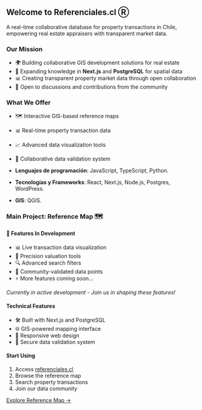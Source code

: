 ## Welcome to Referenciales.cl Ⓡ

A real-time collaborative database for property transactions in Chile, empowering real estate appraisers with transparent market data.

### Our Mission

- 🌍 Building collaborative GIS development solutions for real estate
- 🧠 Expanding knowledge in **Next.js** and **PostgreSQL** for spatial data
- 📊 Creating transparent property market data through open collaboration
- 💬 Open to discussions and contributions from the community

### What We Offer

- 🗺️ Interactive GIS-based reference maps
- 📊 Real-time property transaction data
- 📈 Advanced data visualization tools
- 🤝 Collaborative data validation system

- **Lenguajes de programación**: JavaScript, TypeScript, Python.
- **Tecnologías y Frameworks**: React, Next.js, Node.js, Postgres, WordPress.
- **GIS**: QGIS.

### Main Project: Reference Map 🗺️

#### 🚀 Features In Development

- 📊 Live transaction data visualization
- 🎯 Precision valuation tools
- 🔍 Advanced search filters
- 🤝 Community-validated data points
- ⚡ More features coming soon...

_Currently in active development - Join us in shaping these features!_
#### Technical Features
- 🛠️ Built with Next.js and PostgreSQL
- 🌐 GIS-powered mapping interface
- 📱 Responsive web design
- 🔐 Secure data validation system

#### Start Using
1. Access [referenciales.cl](https://referenciales.cl)
2. Browse the reference map
3. Search property transactions
4. Join our data community

[Explore Reference Map →](https://referenciales.cl/map)
